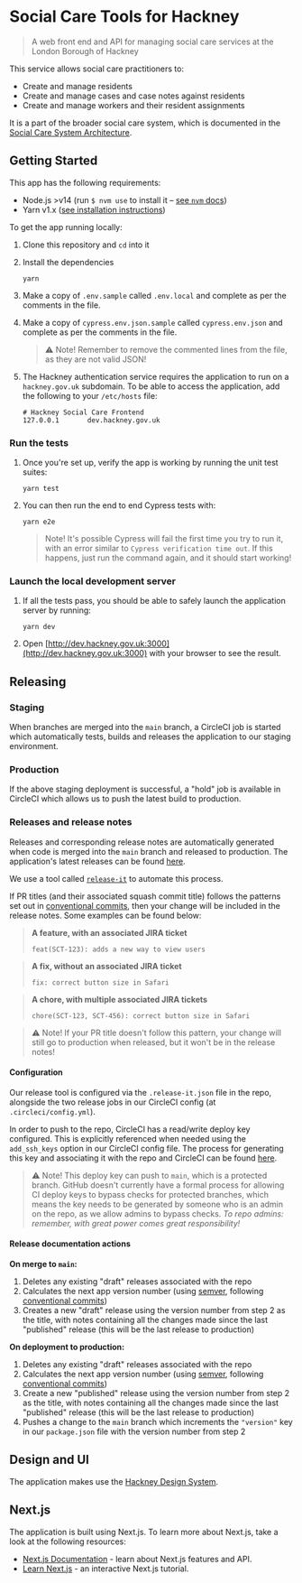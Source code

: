# Social Care Tools for Hackney

> A web front end and API for managing social care services at the London Borough of Hackney

This service allows social care practitioners to:

- Create and manage residents
- Create and manage cases and case notes against residents
- Create and manage workers and their resident assignments

It is a part of the broader social care system, which is documented in the [Social Care System Architecture](https://github.com/LBHackney-IT/social-care-architecture/tree/main).

## Getting Started

This app has the following requirements:

- Node.js >v14 (run `$ nvm use` to install it – [see `nvm` docs](https://github.com/nvm-sh/nvm))
- Yarn v1.x ([see installation instructions](https://classic.yarnpkg.com/en/docs/install))

To get the app running locally:

1.  Clone this repository and `cd` into it

2.  Install the dependencies

        yarn

3.  Make a copy of `.env.sample` called `.env.local` and complete as per the comments in the file.

4.  Make a copy of `cypress.env.json.sample` called `cypress.env.json` and complete as per the comments in the file.

    > ⚠️ Note! Remember to remove the commented lines from the file, as they are not valid JSON!

5.  The Hackney authentication service requires the application to run on a `hackney.gov.uk` subdomain. To be able to access the application, add the following to your `/etc/hosts` file:

        # Hackney Social Care Frontend
        127.0.0.1       dev.hackney.gov.uk

### Run the tests

1.  Once you're set up, verify the app is working by running the unit test suites:

        yarn test

2.  You can then run the end to end Cypress tests with:

        yarn e2e

    > Note! It's possible Cypress will fail the first time you try to run it, with an error similar to `Cypress verification time out`. If this happens, just run the command again, and it should start working!

### Launch the local development server

1.  If all the tests pass, you should be able to safely launch the application server by running:

        yarn dev

2.  Open [http://dev.hackney.gov.uk:3000](http://dev.hackney.gov.uk:3000) with your browser to see the result.

## Releasing

### Staging

When branches are merged into the `main` branch, a CircleCI job is started which automatically tests, builds and releases the application to our staging environment.

### Production

If the above staging deployment is successful, a "hold" job is available in CircleCI which allows us to push the latest build to production.

### Releases and release notes

Releases and corresponding release notes are automatically generated when code is merged into the `main` branch and released to production. The application's latest releases can be found [here](https://github.com/LBHackney-IT/lbh-social-care-frontend/releases).

We use a tool called [`release-it`](https://github.com/release-it/release-it) to automate this process.

If PR titles (and their associated squash commit title) follows the patterns set out in [conventional commits](https://www.conventionalcommits.org/en/v1.0.0/), then your change will be included in the release notes. Some examples can be found below:

> **A feature, with an associated JIRA ticket**
>
> `feat(SCT-123): adds a new way to view users`

> **A fix, without an associated JIRA ticket**
>
> `fix: correct button size in Safari`

> **A chore, with multiple associated JIRA tickets**
>
> `chore(SCT-123, SCT-456): correct button size in Safari`

> ⚠️ Note! If your PR title doesn't follow this pattern, your change will still go to production when released, but it won't be in the release notes!

#### Configuration

Our release tool is configured via the `.release-it.json` file in the repo, alongside the two release jobs in our CircleCI config (at `.circleci/config.yml`).

In order to push to the repo, CircleCI has a read/write deploy key configured. This is explicitly referenced when needed using the `add_ssh_keys` option in our CircleCI config file. The process for generating this key and associating it with the repo and CircleCI can be found [here](https://circleci.com/docs/2.0/gh-bb-integration/#creating-a-github-deploy-key).

> ⚠️ Note! This deploy key can push to `main`, which is a protected branch. GitHub doesn't currently have a formal process for allowing CI deploy keys to bypass checks for protected branches, which means the key needs to be generated by someone who is an admin on the repo, as we allow admins to bypass checks. _To repo admins: remember, with great power comes great responsibility!_

#### Release documentation actions

**On merge to `main`:**

1. Deletes any existing "draft" releases associated with the repo
2. Calculates the next app version number (using [semver](https://semver.org/), following [conventional commits](https://www.conventionalcommits.org/en/v1.0.0/))
3. Creates a new "draft" release using the version number from step 2 as the title, with notes containing all the changes made since the last "published" release (this will be the last release to production)

**On deployment to production:**

1. Deletes any existing "draft" releases associated with the repo
2. Calculates the next app version number (using [semver](https://semver.org/), following [conventional commits](https://www.conventionalcommits.org/en/v1.0.0/))
3. Create a new "published" release using the version number from step 2 as the title, with notes containing all the changes made since the last "published" release (this will be the last release to production)
4. Pushes a change to the `main` branch which increments the `"version"` key in our `package.json` file with the version number from step 2

## Design and UI

The application makes use the [Hackney Design System](https://design-system.hackney.gov.uk/).

## Next.js

The application is built using Next.js. To learn more about Next.js, take a look at the following resources:

- [Next.js Documentation](https://nextjs.org/docs) - learn about Next.js features and API.
- [Learn Next.js](https://nextjs.org/learn) - an interactive Next.js tutorial.
